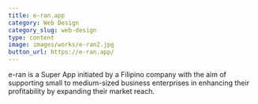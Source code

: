 ```yaml
---
title: e-ran.app
category: Web Design
category_slug: web-design
type: content
image: images/works/e-ran2.jpg
button_url: https://e-ran.app/
---
```


e-ran is a Super App initiated by a Filipino company with the aim of supporting small to medium-sized business enterprises in enhancing their profitability by expanding their market reach.